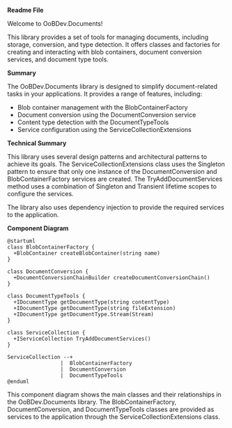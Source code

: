 **Readme File**

Welcome to OoBDev.Documents!

This library provides a set of tools for managing documents, including storage, conversion, and type detection. It offers classes and factories for creating and interacting with blob containers, document conversion services, and document type tools.

**Summary**

The OoBDev.Documents library is designed to simplify document-related tasks in your applications. It provides a range of features, including:

* Blob container management with the BlobContainerFactory
* Document conversion using the DocumentConversion service
* Content type detection with the DocumentTypeTools
* Service configuration using the ServiceCollectionExtensions

**Technical Summary**

This library uses several design patterns and architectural patterns to achieve its goals. The ServiceCollectionExtensions class uses the Singleton pattern to ensure that only one instance of the DocumentConversion and BlobContainerFactory services are created. The TryAddDocumentServices method uses a combination of Singleton and Transient lifetime scopes to configure the services.

The library also uses dependency injection to provide the required services to the application.

**Component Diagram**

```plantuml
@startuml
class BlobContainerFactory {
  +BlobContainer createBlobContainer(string name)
}

class DocumentConversion {
  +DocumentConversionChainBuilder createDocumentConversionChain()
}

class DocumentTypeTools {
  +IDocumentType getDocumentType(string contentType)
  +IDocumentType getDocumentType(string fileExtension)
  +IDocumentType getDocumentType.Stream(Stream)
}

class ServiceCollection {
  +IServiceCollection TryAddDocumentServices()
}

ServiceCollection --+
                 |  BlobContainerFactory
                 |  DocumentConversion
                 |  DocumentTypeTools
@enduml
```
This component diagram shows the main classes and their relationships in the OoBDev.Documents library. The BlobContainerFactory, DocumentConversion, and DocumentTypeTools classes are provided as services to the application through the ServiceCollectionExtensions class.